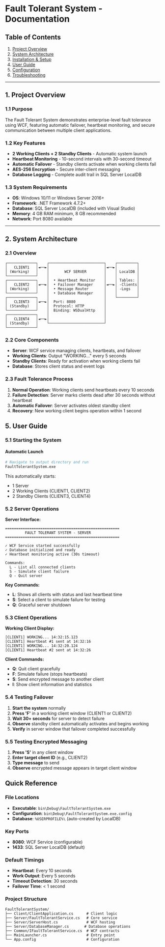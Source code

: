 # Fault Tolerant System - Documentation

## Table of Contents
1. [Project Overview](#1-project-overview)
2. [System Architecture](#2-system-architecture)
3. [Installation & Setup](#3-installation--setup)
4. [User Guide](#4-user-guide)
5. [Configuration](#5-configuration)
6. [Troubleshooting](#6-troubleshooting)

---

## 1. Project Overview

### 1.1 Purpose
The Fault Tolerant System demonstrates enterprise-level fault tolerance using WCF, featuring automatic failover, heartbeat monitoring, and secure communication between multiple client applications.

### 1.2 Key Features
- **2 Working Clients + 2 Standby Clients** - Automatic system launch  
- **Heartbeat Monitoring** - 10-second intervals with 30-second timeout  
- **Automatic Failover** - Standby clients activate when working clients fail  
- **AES-256 Encryption** - Secure inter-client messaging  
- **Database Logging** - Complete audit trail in SQL Server LocalDB  

### 1.3 System Requirements
- **OS**: Windows 10/11 or Windows Server 2016+
- **Framework**: .NET Framework 4.7.2+
- **Database**: SQL Server LocalDB (included with Visual Studio)
- **Memory**: 4 GB RAM minimum, 8 GB recommended
- **Network**: Port 8080 available

---

## 2. System Architecture

### 2.1 Overview
```
┌─────────────┐    ┌─────────────────────────┐    ┌─────────┐
│   CLIENT1   │◄──►│                         │◄──►│         │
│ (Working)   │    │       WCF SERVER        │    │ LocalDB │
└─────────────┘    │                         │    │         │
┌─────────────┐    │  • Heartbeat Monitor    │    │ Tables: │
│   CLIENT2   │◄──►│  • Failover Manager     │◄──►│ -Clients│
│ (Working)   │    │  • Message Router       │    │ -Logs   │
└─────────────┘    │  • Database Manager     │    │         │
┌─────────────┐    │                         │    └─────────┘
│   CLIENT3   │◄──►│  Port: 8080             │
│ (Standby)   │    │  Protocol: HTTP         │
└─────────────┘    │  Binding: WSDualHttp    │
┌─────────────┐    │                         │
│   CLIENT4   │◄──►│                         │
│ (Standby)   │    └─────────────────────────┘
└─────────────┘
```

### 2.2 Core Components
- **Server**: WCF service managing clients, heartbeats, and failover
- **Working Clients**: Output "WORKING..." every 5 seconds
- **Standby Clients**: Ready for activation when working clients fail
- **Database**: Stores client status and event logs

### 2.3 Fault Tolerance Process
1. **Normal Operation**: Working clients send heartbeats every 10 seconds
2. **Failure Detection**: Server marks clients dead after 30 seconds without heartbeat
3. **Automatic Failover**: Server activates oldest standby client
4. **Recovery**: New working client begins operation within 1 second


## 5. User Guide

### 5.1 Starting the System

#### Automatic Launch 
```bash
# Navigate to output directory and run
FaultTolerantSystem.exe
```

This automatically starts:
- 1 Server
- 2 Working Clients (CLIENT1, CLIENT2)
- 2 Standby Clients (CLIENT3, CLIENT4)

### 5.2 Server Operations

**Server Interface:**
```
====================================================
         FAULT TOLERANT SYSTEM - SERVER
====================================================

✓ WCF Service started successfully
✓ Database initialized and ready
✓ Heartbeat monitoring active (30s timeout)

Commands:
  L - List all connected clients
  S - Simulate client failure
  Q - Quit server
```

**Key Commands:**
- **L**: Shows all clients with status and last heartbeat time
- **S**: Select a client to simulate failure for testing
- **Q**: Graceful server shutdown

### 5.3 Client Operations

**Working Client Display:**
```
[CLIENT1] WORKING... 14:32:15.123
[CLIENT1] Heartbeat #1 sent at 14:32:16
[CLIENT1] WORKING... 14:32:20.124
[CLIENT1] Heartbeat #2 sent at 14:32:26
```

**Client Commands:**
- **Q**: Quit client gracefully
- **F**: Simulate failure (stops heartbeats)
- **S**: Send encrypted message to another client
- **I**: Show client information and statistics

### 5.4 Testing Failover

1. **Start the system** normally
2. **Press 'F'** in a working client window (CLIENT1 or CLIENT2)
3. **Wait 30+ seconds** for server to detect failure
4. **Observe** standby client automatically activates and begins working
5. **Verify** in server window that failover completed successfully

### 5.5 Testing Encrypted Messaging

1. **Press 'S'** in any client window
2. **Enter target client ID** (e.g., CLIENT2)
3. **Type message** to send
4. **Observe** encrypted message appears in target client window


## Quick Reference

### File Locations
- **Executable**: `bin\Debug\FaultTolerantSystem.exe`
- **Configuration**: `bin\Debug\FaultTolerantSystem.exe.config`
- **Database**: `%USERPROFILE%\` (auto-created by LocalDB)

### Key Ports
- **8080**: WCF Service (configurable)
- **1433**: SQL Server LocalDB (default)

### Default Timings
- **Heartbeat**: Every 10 seconds
- **Work Output**: Every 5 seconds  
- **Timeout Detection**: 30 seconds
- **Failover Time**: < 1 second

### Project Structure
```
FaultTolerantSystem/
├── Client/ClientApplication.cs      # Client logic
├── Server/FaultTolerantService.cs   # Core service
├── Server/ServerHost.cs             # WCF hosting
├── Server/DatabaseManager.cs       # Database operations
├── Common/IFaultTolerantService.cs  # WCF contracts
├── MainLauncher.cs                  # Entry point
└── App.config                       # Configuration
```